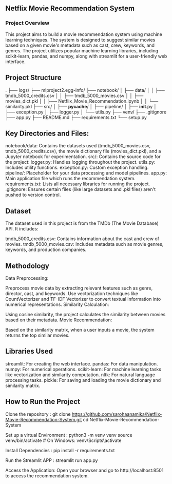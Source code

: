 ## Netflix Movie Recommendation System 

### Project Overview
This project aims to build a movie recommendation system using machine learning techniques. The system is designed to suggest similar movies based on a given movie's metadata such as cast, crew, keywords, and genres. The project utilizes popular machine learning libraries, including scikit-learn, pandas, and numpy, along with streamlit for a user-friendly web interface.

## Project Structure 
.
├── logs/
├── mlproject2.egg-info/
├── notebook/
│   ├── data/
│   │   ├── tmdb_5000_credits.csv
│   │   ├── tmdb_5000_movies.csv
│   │   ├── movies_dict.pkl
│   │   ├── Netflix_Movie_Recommendation.ipynb
│   │   └── similarity.pkl
├── src/
│   ├── __pycache__/
│   ├── pipeline/
│   ├── __init__.py
│   ├── exception.py
│   ├── logger.py
│   └── utils.py
├── venv/
├── .gitignore
├── app.py
├── README.md
├── requirements.txt
└── setup.py

## Key Directories and Files:
notebook/data: Contains the datasets used (tmdb_5000_movies.csv, tmdb_5000_credits.csv), the movie dictionary file (movies_dict.pkl), and a Jupyter notebook for experimentation.
src/: Contains the source code for the project:
logger.py: Handles logging throughout the project.
utils.py: Includes utility functions.
exception.py: Custom exception handling.
pipeline/: Placeholder for your data processing and model pipelines.
app.py: Main application file which runs the recommendation system.
requirements.txt: Lists all necessary libraries for running the project.
.gitignore: Ensures certain files (like large datasets and .pkl files) aren't pushed to version control.

## Dataset
The dataset used in this project is from the TMDb (The Movie Database) API. It includes:

tmdb_5000_credits.csv: Contains information about the cast and crew of movies.
tmdb_5000_movies.csv: Includes metadata such as movie genres, keywords, and production companies.

## Methodology
Data Preprocessing:

Preprocess movie data by extracting relevant features such as genre, director, cast, and keywords.
Use vectorization techniques like CountVectorizer and TF-IDF Vectorizer to convert textual information into numerical representations.
Similarity Calculation:

Using cosine similarity, the project calculates the similarity between movies based on their metadata.
Movie Recommendation:

Based on the similarity matrix, when a user inputs a movie, the system returns the top similar movies.

## Libraries Used
streamlit: For creating the web interface.
pandas: For data manipulation.
numpy: For numerical operations.
scikit-learn: For machine learning tasks like vectorization and similarity computation.
nltk: For natural language processing tasks.
pickle: For saving and loading the movie dictionary and similarity matrix.

## How to Run the Project
Clone the repository :
git clone https://github.com/sarohaanamika/Netflix-Movie-Recommendation-System.git
cd Netflix-Movie-Recommendation-System

Set up a virtual Environment :
python3 -m venv venv
source venv/bin/activate   # On Windows: venv\Scripts\activate

Install Dependencies :
pip install -r requirements.txt

Run the Streamlit APP :
streamlit run app.py


Access the Application: Open your browser and go to http://localhost:8501 to access the recommendation system.
